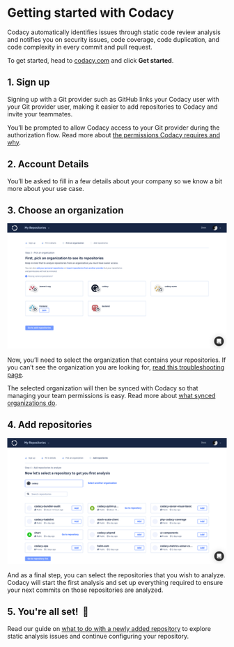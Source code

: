 # Getting started with Codacy

Codacy automatically identifies issues through static code review analysis and notifies you on security issues, code coverage, code duplication, and code complexity in every commit and pull request.

To get started, head to [codacy.com](https://www.codacy.com/) and click **Get started**.

## 1. Sign up

Signing up with a Git provider such as GitHub links your Codacy user with your Git provider user, making it easier to add repositories to Codacy and invite your teammates.

You’ll be prompted to allow Codacy access to your Git provider during the authorization flow. Read more about [the permissions Codacy requires and why](/hc/en-us/articles/115003405529).

## 2. Account Details

You’ll be asked to fill in a few details about your company so we know a bit more about your use case.

## 3. Choose an organization

![](/images/Screenshot_2020-02-26_at_21.30.45.png)

Now, you’ll need to select the organization that contains your repositories. If you can’t see the organization you are looking for, [read this troubleshooting page](/hc/en-us/articles/360010264500).

The selected organization will then be synced with Codacy so that managing your team permissions is easy. Read more about [what synced organizations do](/hc/en-us/articles/360010263720).

## 4. Add repositories

![](/images/Screenshot_2020-02-26_at_21.31.41.png)

And as a final step, you can select the repositories that you wish to analyze. Codacy will start the first analysis and set up everything required to ensure your next commits on those repositories are analyzed.

## 5. You're all set!  🎉

Read our guide on [what to do with a newly added repository](/hc/en-us/articles/207993605) to explore static analysis issues and continue configuring your repository.
